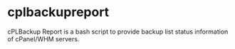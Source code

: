 # cplbackupreport
cPLBackup Report is a bash script to provide backup list status information of cPanel/WHM servers.
